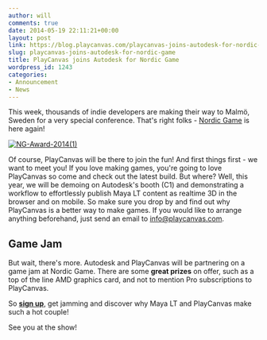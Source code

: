 ```yaml
---
author: will
comments: true
date: 2014-05-19 22:11:21+00:00
layout: post
link: https://blog.playcanvas.com/playcanvas-joins-autodesk-for-nordic-game/
slug: playcanvas-joins-autodesk-for-nordic-game
title: PlayCanvas joins Autodesk for Nordic Game
wordpress_id: 1243
categories:
- Announcement
- News
---
```


This week, thousands of indie developers are making their way to Malmö, Sweden for a very special conference. That's right folks - [Nordic Game](http://nordicgame.com/) is here again!

[![NG-Award-2014(1)](https://blog.playcanvas.com/wp-content/uploads/2014/05/NG-Award-20141.png)](http://blog.playcanvas.com/wp-content/uploads/2014/05/NG-Award-20141.png)



Of course, PlayCanvas will be there to join the fun! And first things first - we want to meet you! If you love making games, you're going to love PlayCanvas so come and check out the latest build. But where? Well, this year, we will be demoing on Autodesk's booth (C1) and demonstrating a workflow to effortlessly publish Maya LT content as realtime 3D in the browser and on mobile. So make sure you drop by and find out why PlayCanvas is a better way to make games. If you would like to arrange anything beforehand, just send an email to [info@playcanvas.com](mailto:info@playcanvas.com).


## Game Jam


But wait, there's more. Autodesk and PlayCanvas will be partnering on a game jam at Nordic Game. There are some **great prizes** on offer, such as a top of the line AMD graphics card, and not to mention Pro subscriptions to PlayCanvas.

So **[sign up](http://autode.sk/play_malmojammo)**, get jamming and discover why Maya LT and PlayCanvas make such a hot couple!

See you at the show!
